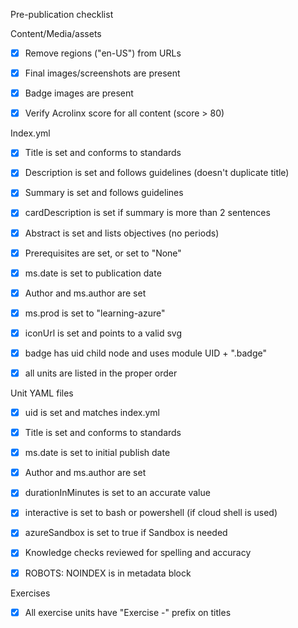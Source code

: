Pre-publication checklist

Content/Media/assets

- [x] Remove regions ("en-US") from URLs

- [x] Final images/screenshots are present

- [x] Badge images are present

- [x] Verify Acrolinx score for all content (score > 80)

Index.yml

- [x] Title is set and conforms to standards

- [x] Description is set and follows guidelines (doesn't duplicate title)

- [x] Summary is set and follows guidelines

- [x] cardDescription is set if summary is more than 2 sentences

- [x] Abstract is set and lists objectives (no periods)

- [x] Prerequisites are set, or set to "None"

- [x] ms.date is set to publication date

- [x] Author and ms.author are set

- [x] ms.prod is set to "learning-azure"

- [x] iconUrl is set and points to a valid svg

- [x] badge has uid child node and uses module UID + ".badge"

- [x] all units are listed in the proper order

Unit YAML files

- [x] uid is set and matches index.yml

- [x] Title is set and conforms to standards

- [x] ms.date is set to initial publish date

- [x] Author and ms.author are set

- [x] durationInMinutes is set to an accurate value

- [x] interactive is set to bash or powershell (if cloud shell is used)

- [x] azureSandbox is set to true if Sandbox is needed

- [x]  Knowledge checks reviewed for spelling and accuracy

- [x] ROBOTS: NOINDEX is in metadata block

Exercises

- [x] All exercise units have "Exercise -"  prefix on titles
